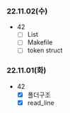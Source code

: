 ### 22.11.02(수)
- 42
	- [ ] List
	- [ ] Makefile
	- [ ] token struct

### 22.11.01(화)
- 42
	- [X] 폴더구조
	- [X] read_line
